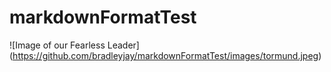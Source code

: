# markdownFormatTest

![Image of our Fearless Leader]
(https://github.com/bradleyjay/markdownFormatTest/images/tormund.jpeg)